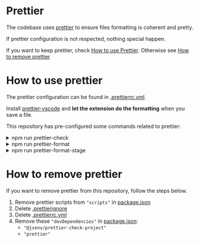 # Prettier

The codebase uses [prettier](https://prettier.io) to ensure files formatting is coherent and pretty.

If prettier configuration is not respected, nothing special happen.

If you want to keep prettier, check [How to use Prettier](#How-to-use-prettier). Otherwise see [How to remove prettier](#How-to-remove-prettier)

# How to use prettier

The prettier configuration can be found in [.prettierrc.yml](../../.prettierrc.yml).

Install [prettier-vscode](https://marketplace.visualstudio.com/items?itemName=esbenp.prettier-vscode) and **let the extension do the formatting** when you save a file.

This repository has pre-configured some commands related to prettier:

<details>
  <summary>npm run prettier-check</summary>

Logs files matching and not matching prettier formatting.

![stuff](./prettier-check-terminal.png)

</details>

<details>
  <summary>npm run prettier-format</summary>

Format all files in the project.

![stuff](./prettier-format-terminal.png)

</details>

<details>
  <summary>npm run prettier-format-stage</summary>

Format all files in the [git staging area](https://softwareengineering.stackexchange.com/a/119790)

![stuff](./prettier-format-stage-terminal.png)

</details>

# How to remove prettier

If you want to remove prettier from this repository, follow the steps below.

1. Remove prettier scripts from `"scripts"` in [package.json](../../package.json#L51)
2. Delete [.prettierignore](../../.prettierignore)
3. Delete [.prettierrc.yml](../../.prettierrc.yml)
4. Remove these `"devDependencies"` in [package.json](../../package.json#L71):
   - `"@jsenv/prettier-check-project"`
   - `"prettier"`
